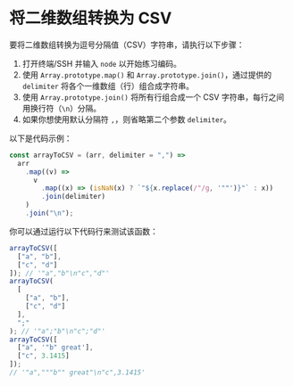 # 将二维数组转换为 CSV

要将二维数组转换为逗号分隔值（CSV）字符串，请执行以下步骤：

1. 打开终端/SSH 并输入 `node` 以开始练习编码。
2. 使用 `Array.prototype.map()` 和 `Array.prototype.join()`，通过提供的 `delimiter` 将各个一维数组（行）组合成字符串。
3. 使用 `Array.prototype.join()` 将所有行组合成一个 CSV 字符串，每行之间用换行符（`\n`）分隔。
4. 如果你想使用默认分隔符 `,`，则省略第二个参数 `delimiter`。

以下是代码示例：

```js
const arrayToCSV = (arr, delimiter = ",") =>
  arr
    .map((v) =>
      v
        .map((x) => (isNaN(x) ? `"${x.replace(/"/g, '""')}"` : x))
        .join(delimiter)
    )
    .join("\n");
```

你可以通过运行以下代码行来测试该函数：

```js
arrayToCSV([
  ["a", "b"],
  ["c", "d"]
]); // '"a","b"\n"c","d"'
arrayToCSV(
  [
    ["a", "b"],
    ["c", "d"]
  ],
  ";"
); // '"a";"b"\n"c";"d"'
arrayToCSV([
  ["a", '"b" great'],
  ["c", 3.1415]
]);
// '"a","""b"" great"\n"c",3.1415'
```
